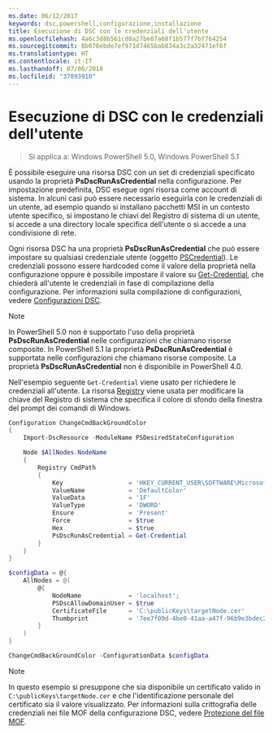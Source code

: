 ```yaml
---
ms.date: 06/12/2017
keywords: dsc,powershell,configurazione,installazione
title: Esecuzione di DSC con le credenziali dell'utente
ms.openlocfilehash: 4a6c3d8b561cd0a27be07a68f1b577f7bf764254
ms.sourcegitcommit: 8b076ebde7ef971d7465bab834a3c2a32471ef6f
ms.translationtype: HT
ms.contentlocale: it-IT
ms.lasthandoff: 07/06/2018
ms.locfileid: "37893910"
---
```

# <a name="running-dsc-with-user-credentials"></a>Esecuzione di DSC con le credenziali dell'utente

> Si applica a: Windows PowerShell 5.0, Windows PowerShell 5.1

È possibile eseguire una risorsa DSC con un set di credenziali specificato usando la proprietà **PsDscRunAsCredential** nella configurazione.
Per impostazione predefinita, DSC esegue ogni risorsa come account di sistema.
In alcuni casi può essere necessario eseguirla con le credenziali di un utente, ad esempio quando si installano pacchetti MSI in un contesto utente specifico, si impostano le chiavi del Registro di sistema di un utente, si accede a una directory locale specifica dell'utente o si accede a una condivisione di rete.

Ogni risorsa DSC ha una proprietà **PsDscRunAsCredential** che può essere impostare su qualsiasi credenziale utente (oggetto [PSCredential](/dotnet/api/system.management.automation.pscredential)).
Le credenziali possono essere hardcoded come il valore della proprietà nella configurazione oppure è possibile impostare il valore su [Get-Credential](/powershell/module/Microsoft.PowerShell.Security/Get-Credential), che chiederà all'utente le credenziali in fase di compilazione della configurazione. Per informazioni sulla compilazione di configurazioni, vedere [Configurazioni DSC](configurations.md).

> [!NOTE] 
> In PowerShell 5.0 non è supportato l'uso della proprietà **PsDscRunAsCredential** nelle configurazioni che chiamano risorse composite.
> In PowerShell 5.1 la proprietà **PsDscRunAsCredential** è supportata nelle configurazioni che chiamano risorse composite.
> La proprietà **PsDscRunAsCredential** non è disponibile in PowerShell 4.0.

Nell'esempio seguente `Get-Credential` viene usato per richiedere le credenziali all'utente.
La risorsa [Registry](registryResource.md) viene usata per modificare la chiave del Registro di sistema che specifica il colore di sfondo della finestra del prompt dei comandi di Windows.

```powershell
Configuration ChangeCmdBackGroundColor
{
    Import-DscResource -ModuleName PSDesiredStateConfiguration

    Node $AllNodes.NodeName
    {
        Registry CmdPath
        {
            Key                  = 'HKEY_CURRENT_USER\SOFTWARE\Microsoft\Command Processor'
            ValueName            = 'DefaultColor'
            ValueData            = '1F'
            ValueType            = 'DWORD'
            Ensure               = 'Present'
            Force                = $true
            Hex                  = $true
            PsDscRunAsCredential = Get-Credential
        }
    }
}

$configData = @{
    AllNodes = @(
        @{
            NodeName             = 'localhost';
            PSDscAllowDomainUser = $true
            CertificateFile      = 'C:\publicKeys\targetNode.cer'
            Thumbprint           = '7ee7f09d-4be0-41aa-a47f-96b9e3bdec25'
        }
    )
}

ChangeCmdBackGroundColor -ConfigurationData $configData
```

> [!NOTE]
> In questo esempio si presuppone che sia disponibile un certificato valido in `C:\publicKeys\targetNode.cer` e che l'identificazione personale del certificato sia il valore visualizzato.
> Per informazioni sulla crittografia delle credenziali nei file MOF della configurazione DSC, vedere [Protezione del file MOF](secureMOF.md).
